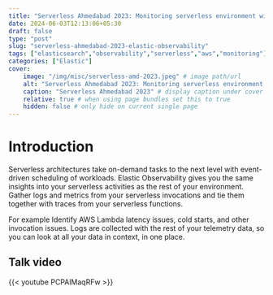 ```yaml
---
title: "Serverless Ahmedabad 2023: Monitoring serverless environment with Elastic observability"
date: 2024-06-03T12:13:06+05:30
draft: false
type: "post"
slug: "serverless-ahmedabad-2023-elastic-observability"
tags: ["elasticsearch","observability","serverless","aws","monitoring"]
categories: ["Elastic"]
cover:
    image: "/img/misc/serverless-amd-2023.jpeg" # image path/url
    alt: "Serverless Ahmedabad 2023: Monitoring serverless environment with Elastic observability" # alt text
    caption: "Serverless Ahmedabad 2023" # display caption under cover
    relative: true # when using page bundles set this to true
    hidden: false # only hide on current single page
---
```


# Introduction

Serverless architectures take on-demand tasks to the next level with event-driven scheduling of workloads. Elastic Observability gives you the same insights into your serverless activities as the rest of your environment. Gather logs and metrics from your serverless invocations and tie them together with traces from your serverless functions.

For example Identify AWS Lambda latency issues, cold starts, and other invocation issues. Logs are collected with the rest of your telemetry data, so you can look at all your data in context, in one place.

## Talk video

{{< youtube PCPAlMaqRFw >}}

